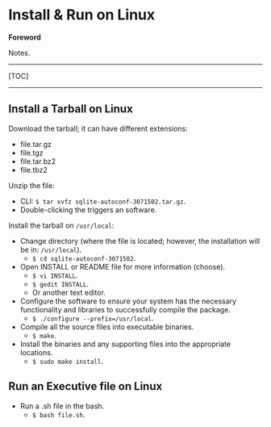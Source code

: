 # Install & Run on Linux

**Foreword**

Notes.

-----

[TOC]

-----

## Install a Tarball on Linux

Download the tarball; it can have different extensions:

- file.tar.gz
- file.tgz
- file.tar.bz2
- file.tbz2

Unzip the file:

- CLI: `$ tar xvfz sqlite-autoconf-3071502.tar.gz`.
- Double-clicking the triggers an software.

Install the tarball on `/usr/local`:

- Change directory (where the file is located; however, the installation will be in: `/usr/local`).
    - `$ cd sqlite-autoconf-3071502`.
- Open INSTALL or README file for more information (choose).
    - `$ vi INSTALL`.
    - `$ gedit INSTALL`.
    - Or another text editor.
- Configure the software to ensure your system has the necessary functionality and libraries to successfully compile the package.
    - `$ ./configure --prefix=/usr/local`.
- Compile all the source files into executable binaries.
    - `$ make`.
- Install the binaries and any supporting files into the appropriate locations.
    - `$ sudo make install`.    
    
## Run an Executive file on Linux

- Run a .sh file in the bash.
    - `$ bash file.sh`.
